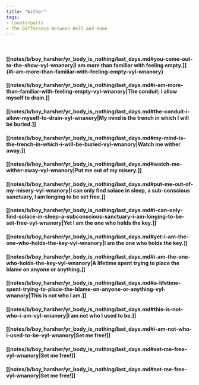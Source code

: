 ```yaml
---
title: "Wither"
tags:
- Counterparts
- The Difference Between Hell and Home
---
```

&nbsp;
#### [[notes/b/boy_harsher/yr_body_is_nothing/last_days.md#you-come-out-to-the-show-vyl-wnanory|I am more than familiar with feeling empty.]] {#i-am-more-than-familiar-with-feeling-empty-vyl-wnanory}
#### [[notes/b/boy_harsher/yr_body_is_nothing/last_days.md#i-am-more-than-familiar-with-feeling-empty-vyl-wnanory|The conduit; I allow myself to drain.]]
#### [[notes/b/boy_harsher/yr_body_is_nothing/last_days.md#the-conduit-i-allow-myself-to-drain-vyl-wnanory|My mind is the trench in which I will be buried.]]
#### [[notes/b/boy_harsher/yr_body_is_nothing/last_days.md#my-mind-is-the-trench-in-which-i-will-be-buried-vyl-wnanory|Watch me wither away.]]
#### [[notes/b/boy_harsher/yr_body_is_nothing/last_days.md#watch-me-wither-away-vyl-wnanory|Put me out of my misery.]]
#### [[notes/b/boy_harsher/yr_body_is_nothing/last_days.md#put-me-out-of-my-misery-vyl-wnanory|I can only find solace in sleep, a sub-conscious sanctuary, I am longing to be set free.]]
#### [[notes/b/boy_harsher/yr_body_is_nothing/last_days.md#i-can-only-find-solace-in-sleep-a-subconscious-sanctuary-i-am-longing-to-be-set-free-vyl-wnanory|Yet I am the one who holds the key.]]
#### [[notes/b/boy_harsher/yr_body_is_nothing/last_days.md#yet-i-am-the-one-who-holds-the-key-vyl-wnanory|I am the one who holds the key.]]
#### [[notes/b/boy_harsher/yr_body_is_nothing/last_days.md#i-am-the-one-who-holds-the-key-vyl-wnanory|A lifetime spent trying to place the blame on anyone or anything.]]
#### [[notes/b/boy_harsher/yr_body_is_nothing/last_days.md#a-lifetime-spent-trying-to-place-the-blame-on-anyone-or-anything-vyl-wnanory|This is not who I am.]]
#### [[notes/b/boy_harsher/yr_body_is_nothing/last_days.md#this-is-not-who-i-am-vyl-wnanory|I am not who I used to be.]]
#### [[notes/b/boy_harsher/yr_body_is_nothing/last_days.md#i-am-not-who-i-used-to-be-vyl-wnanory|Set me free!]]
#### [[notes/b/boy_harsher/yr_body_is_nothing/last_days.md#set-me-free-vyl-wnanory|Set me free!]]
#### [[notes/b/boy_harsher/yr_body_is_nothing/last_days.md#set-me-free-vyl-wnanory|Set me free!]]
